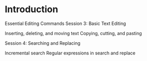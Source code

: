 # Introduction

Essential Editing Commands
Session 3: Basic Text Editing

Inserting, deleting, and moving text
Copying, cutting, and pasting

Session 4: Searching and Replacing

Incremental search
Regular expressions in search and replace